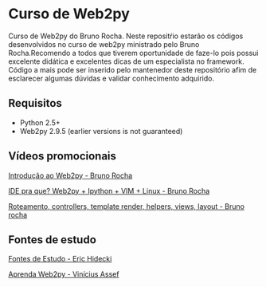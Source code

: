 Curso de Web2py
===============

Curso de Web2py do Bruno Rocha.
Neste repositŕio estarão os códigos desenvolvidos no curso de web2py ministrado pelo Bruno Rocha.Recomendo a todos que tiverem oportunidade de faze-lo pois possui excelente didática e excelentes dicas de um especialista no framework.
Código a mais pode ser inserido pelo mantenedor deste repositório afim de esclarecer algumas dúvidas e validar conhecimento adquirido.


## Requisitos

* Python 2.5+
* Web2py 2.9.5 (earlier versions is not guaranteed)

## Vídeos promocionais

[Introdução ao Web2py - Bruno Rocha][Intro]

[IDE pra que? Web2py + Ipython + VIM + Linux - Bruno Rocha][IDE]

[Roteamento, controllers, template render, helpers, views, layout - Bruno rocha][Routes]

[Intro]: vimeo.com/30474661
[IDE]: vimeo.com/26387038
[Routes]: vimeo.com/31882548

## Fontes de estudo

[Fontes de Estudo - Eric Hidecki][Fontes-Estudo]

[Aprenda Web2py - Vinícius Assef][Aprenda-Python]

[Fontes-Estudo]: http://ericstk.wordpress.com/2013/01/08/web2py-fontes-de-estudo/
[Aprenda-Python]: http://aprenda-web2py.blogspot.com.br
